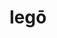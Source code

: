---
title: legō
meaning: to read
ch: one
pos: verb
inf: legere
secondppstem: leg
infend: ere
conjugation: third
derivative: illegible, lecture
---